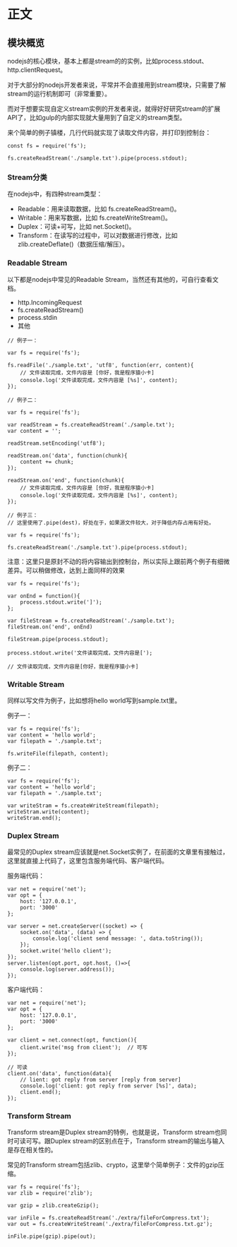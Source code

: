 # 正文

## 模块概览

nodejs的核心模块，基本上都是stream的的实例，比如process.stdout、http.clientRequest。

对于大部分的nodejs开发者来说，平常并不会直接用到stream模块，只需要了解stream的运行机制即可（非常重要）。

而对于想要实现自定义stream实例的开发者来说，就得好好研究stream的扩展API了，比如gulp的内部实现就大量用到了自定义的stream类型。

来个简单的例子镇楼，几行代码就实现了读取文件内容，并打印到控制台：

```()
const fs = require('fs');

fs.createReadStream('./sample.txt').pipe(process.stdout);
```

### Stream分类

在nodejs中，有四种stream类型：

* Readable：用来读取数据，比如 fs.createReadStream()。
* Writable：用来写数据，比如 fs.createWriteStream()。
* Duplex：可读+可写，比如 net.Socket()。
* Transform：在读写的过程中，可以对数据进行修改，比如 zlib.createDeflate()（数据压缩/解压）。

### Readable Stream

以下都是nodejs中常见的Readable Stream，当然还有其他的，可自行查看文档。

* http.IncomingRequest
* fs.createReadStream()
* process.stdin
* 其他

```()
// 例子一：

var fs = require('fs');

fs.readFile('./sample.txt', 'utf8', function(err, content){
    // 文件读取完成，文件内容是 [你好，我是程序猿小卡]
    console.log('文件读取完成，文件内容是 [%s]', content);
});
```

```()
// 例子二：

var fs = require('fs');

var readStream = fs.createReadStream('./sample.txt');
var content = '';

readStream.setEncoding('utf8');

readStream.on('data', function(chunk){
    content += chunk;
});

readStream.on('end', function(chunk){
    // 文件读取完成，文件内容是 [你好，我是程序猿小卡]
    console.log('文件读取完成，文件内容是 [%s]', content);
});
```

```()
// 例子三：
// 这里使用了.pipe(dest)，好处在于，如果源文件较大，对于降低内存占用有好处。

var fs = require('fs');

fs.createReadStream('./sample.txt').pipe(process.stdout);
```

注意：这里只是原封不动的将内容输出到控制台，所以实际上跟前两个例子有细微差异。可以稍做修改，达到上面同样的效果

```()
var fs = require('fs');

var onEnd = function(){
    process.stdout.write(']');
};

var fileStream = fs.createReadStream('./sample.txt');
fileStream.on('end', onEnd)

fileStream.pipe(process.stdout);

process.stdout.write('文件读取完成，文件内容是[');

// 文件读取完成，文件内容是[你好，我是程序猿小卡]
```

### Writable Stream

同样以写文件为例子，比如想将hello world写到sample.txt里。

例子一：

```()
var fs = require('fs');
var content = 'hello world';
var filepath = './sample.txt';

fs.writeFile(filepath, content);
```

例子二：

```()
var fs = require('fs');
var content = 'hello world';
var filepath = './sample.txt';

var writeStram = fs.createWriteStream(filepath);
writeStram.write(content);
writeStram.end();
```

### Duplex Stream

最常见的Duplex stream应该就是net.Socket实例了，在前面的文章里有接触过，这里就直接上代码了，这里包含服务端代码、客户端代码。

服务端代码：

```()
var net = require('net');
var opt = {
    host: '127.0.0.1',
    port: '3000'
};

var server = net.createServer((socket) => {
    socket.on('data', (data) => {
        console.log('client send message: ', data.toString());
    });
    socket.write('hello client');
});
server.listen(opt.port, opt.host, ()=>{
    console.log(server.address());
});
```

客户端代码：

```()
var net = require('net');
var opt = {
    host: '127.0.0.1',
    port: '3000'
};

var client = net.connect(opt, function(){
    client.write('msg from client');  // 可写
});

// 可读
client.on('data', function(data){
    // lient: got reply from server [reply from server]
    console.log('client: got reply from server [%s]', data);
    client.end();
});
```

### Transform Stream

Transform stream是Duplex stream的特例，也就是说，Transform stream也同时可读可写。跟Duplex stream的区别点在于，Transform stream的输出与输入是存在相关性的。

常见的Transform stream包括zlib、crypto，这里举个简单例子：文件的gzip压缩。

```()
var fs = require('fs');
var zlib = require('zlib');

var gzip = zlib.createGzip();

var inFile = fs.createReadStream('./extra/fileForCompress.txt');
var out = fs.createWriteStream('./extra/fileForCompress.txt.gz');

inFile.pipe(gzip).pipe(out);
```

